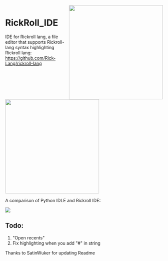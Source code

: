 <img src="https://cdn.discordapp.com/attachments/915761717970096130/959888456673275924/icon.png" align="right" width="300" height="300"/>

# RickRoll_IDE

IDE for Rickroll lang, a file editor that supports Rickroll-lang syntax highlighting
<br>
Rickroll lang: https://github.com/Rick-Lang/rickroll-lang

<img src="https://i.imgur.com/icr6IAs.jpg" width="300" height="300"/>

A comparison of Python IDLE and Rickroll IDE:

![](https://cdn.discordapp.com/attachments/915761717970096130/959753770072412160/unknown.png)

## Todo:
1. "Open recents"
2. Fix highlighting when you add "#" in string

Thanks to SatinWuker for updating Readme

